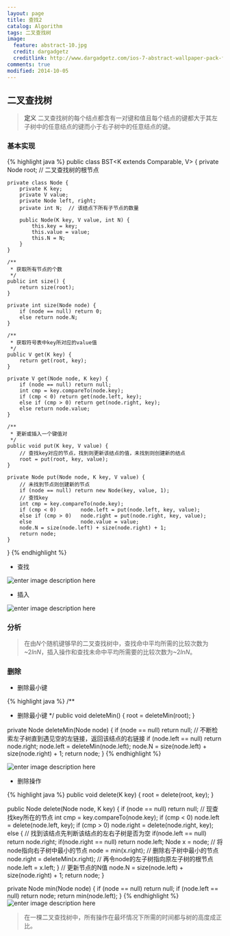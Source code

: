 ```yaml
---
layout: page
title: 查找2
catalog: Algorithm
tags: 二叉查找树 
image:
  feature: abstract-10.jpg
  credit: dargadgetz
  creditlink: http://www.dargadgetz.com/ios-7-abstract-wallpaper-pack-for-iphone-5-and-ipod-touch-retina/
comments: true
modified: 2014-10-05
---
```


## 二叉查找树

> **定义** 二叉查找树的每个结点都含有一对键和值且每个结点的键都大于其左子树中的任意结点的键而小于右子树中的任意结点的键。

### 基本实现
{% highlight java %}
public class BST<K extends Comparable<K>, V> {
    private Node root;  // 二叉查找树的根节点
    
    private class Node {
        private K key;
        private V value;
        private Node left, right;
        private int N;  // 该结点下所有子节点的数量
        
        public Node(K key, V value, int N) {
            this.key = key;
            this.value = value;
            this.N = N;
        }
    }
    
    /**
     * 获取所有节点的个数
     */
    public int size() {
        return size(root);
    }
    
    private int size(Node node) {
        if (node == null) return 0;
        else return node.N;
    }
    
    /**
     * 获取符号表中key所对应的value值
     */
    public V get(K key) {
        return get(root, key);
    }
    
    private V get(Node node, K key) {
        if (node == null) return null;
        int cmp = key.compareTo(node.key);
        if (cmp < 0) return get(node.left, key);
        else if (cmp > 0) return get(node.right, key);
        else return node.value;
    }
    
    /**
     * 更新或插入一个键值对
     */
    public void put(K key, V value) {
        // 查找key对应的节点，找到则更新该结点的值，未找到则创建新的结点
        root = put(root, key, value);
    }
    
    private Node put(Node node, K key, V value) {
        // 未找到节点则创建新的节点
        if (node == null) return new Node(key, value, 1);
        // 查找key
        int cmp = key.compareTo(node.key);
        if (cmp < 0)        node.left = put(node.left, key, value);
        else if (cmp > 0)   node.right = put(node.right, key, value);
        else                node.value = value;
        node.N = size(node.left) + size(node.right) + 1;
        return node;
    }
}
{% endhighlight %}

- 查找

![enter image description here](http://algs4.cs.princeton.edu/32bst/images/bst-search.png)

- 插入

![enter image description here](http://algs4.cs.princeton.edu/32bst/images/bst-insert.png)

### 分析

> 在由$N$个随机键够早的二叉查找树中，查找命中平均所需的比较次数为~$2lnN$，插入操作和查找未命中平均所需要的比较次数为~$2lnN$。

### 删除 

- 删除最小键

{% highlight java %}
/**
 * 删除最小键
 */
public void deleteMin() {
    root = deleteMin(root);
}

private Node deleteMin(Node node) {
    if (node == null) return null;
    // 不断检索左子树直到遇见空的左链接，返回该结点的右链接
    if (node.left == null) return node.right;
    node.left = deleteMin(node.left);
    node.N = size(node.left) + size(node.right) + 1;
    return node;
}
{% endhighlight %}

![enter image description here](http://algs4.cs.princeton.edu/32bst/images/bst-deletemin.png)

- 删除操作

{% highlight java %}
public void delete(K key) {
    root = delete(root, key);
}

public Node delete(Node node, K key) {
    if (node == null)   return null;
    // 现查找key所在的节点
    int cmp = key.compareTo(node.key);
    if (cmp < 0) node.left = delete(node.left, key);
    if (cmp > 0) node.right = delete(node.right, key);
    else {
        // 找到该结点先判断该结点的左右子树是否为空
        if(node.left == null) return node.right;
        if(node.right == null) return node.left;
        Node x = node;
        // 将node指向右子树中最小的节点
        node = min(x.right);
        // 删除右子树中最小的节点
        node.right = deleteMin(x.right);
        // 再令node的左子树指向原左子树的根节点
        node.left = x.left;
    }
    // 更新节点的N值
    node.N = size(node.left) + size(node.right) + 1;
    return node;
}

private Node min(Node node) {
    if (node == null) return null;
    if (node.left == null) return node;
    return min(node.left);
}
{% endhighlight %}
![enter image description here](http://algs4.cs.princeton.edu/32bst/images/bst-delete.png)

> 在一棵二叉查找树中，所有操作在最坏情况下所需的时间都与树的高度成正比。

